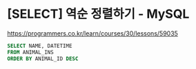 # [SELECT] 역순 정렬하기 - MySQL

https://programmers.co.kr/learn/courses/30/lessons/59035

```sql
SELECT NAME, DATETIME
FROM ANIMAL_INS
ORDER BY ANIMAL_ID DESC
```
